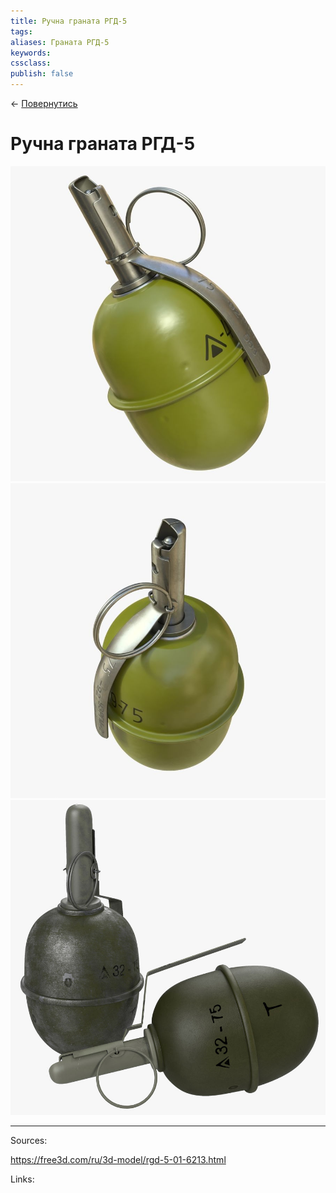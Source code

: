 ```yaml
---
title: Ручна граната РГД-5
tags: 
aliases: Граната РГД-5
keywords:
cssclass:
publish: false
---
```


← [Повернутись](./index.md)

# Ручна граната РГД-5

![](./assets/rgd-5.png)
![](./assets/rgd-5_1.png)
![](./assets/rgd-5_2.png)



---------
Sources:

https://free3d.com/ru/3d-model/rgd-5-01-6213.html

Links:


